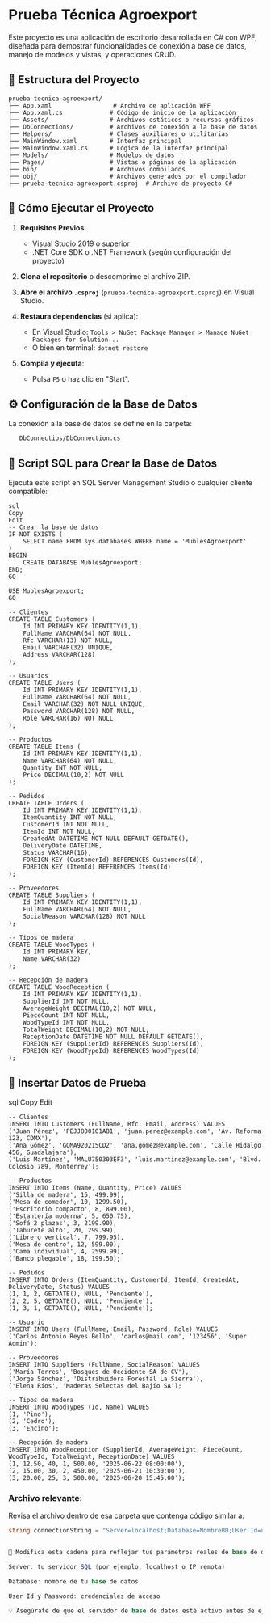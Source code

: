# Prueba Técnica Agroexport

Este proyecto es una aplicación de escritorio desarrollada en C# con WPF, diseñada para demostrar funcionalidades de conexión a base de datos, manejo de modelos y vistas, y operaciones CRUD.

## 📁 Estructura del Proyecto

```
prueba-tecnica-agroexport/
├── App.xaml                 # Archivo de aplicación WPF
├── App.xaml.cs             # Código de inicio de la aplicación
├── Assets/                 # Archivos estáticos o recursos gráficos
├── DbConnections/          # Archivos de conexión a la base de datos
├── Helpers/                # Clases auxiliares o utilitarias
├── MainWindow.xaml         # Interfaz principal
├── MainWindow.xaml.cs      # Lógica de la interfaz principal
├── Models/                 # Modelos de datos
├── Pages/                  # Vistas o páginas de la aplicación
├── bin/                    # Archivos compilados
├── obj/                    # Archivos generados por el compilador
├── prueba-tecnica-agroexport.csproj  # Archivo de proyecto C#
```

## 🚀 Cómo Ejecutar el Proyecto

1. **Requisitos Previos**:

    - Visual Studio 2019 o superior
    - .NET Core SDK o .NET Framework (según configuración del proyecto)

2. **Clona el repositorio** o descomprime el archivo ZIP.

3. **Abre el archivo `.csproj`** (`prueba-tecnica-agroexport.csproj`) en Visual Studio.

4. **Restaura dependencias** (si aplica):

    - En Visual Studio: `Tools > NuGet Package Manager > Manage NuGet Packages for Solution...`
    - O bien en terminal: `dotnet restore`

5. **Compila y ejecuta**:
    - Pulsa `F5` o haz clic en "Start".

## ⚙️ Configuración de la Base de Datos

La conexión a la base de datos se define en la carpeta:

```
   DbConnectios/DbConnection.cs
```

## 🧱 Script SQL para Crear la Base de Datos

Ejecuta este script en SQL Server Management Studio o cualquier cliente compatible:

```
sql
Copy
Edit
-- Crear la base de datos
IF NOT EXISTS (
    SELECT name FROM sys.databases WHERE name = 'MublesAgroexport'
)
BEGIN
    CREATE DATABASE MublesAgroexport;
END;
GO

USE MublesAgroexport;
GO

-- Clientes
CREATE TABLE Customers (
    Id INT PRIMARY KEY IDENTITY(1,1),
    FullName VARCHAR(64) NOT NULL,
    Rfc VARCHAR(13) NOT NULL,
    Email VARCHAR(32) UNIQUE,
    Address VARCHAR(128)
);

-- Usuarios
CREATE TABLE Users (
    Id INT PRIMARY KEY IDENTITY(1,1),
    FullName VARCHAR(64) NOT NULL,
    Email VARCHAR(32) NOT NULL UNIQUE,
    Password VARCHAR(128) NOT NULL,
    Role VARCHAR(16) NOT NULL
);

-- Productos
CREATE TABLE Items (
    Id INT PRIMARY KEY IDENTITY(1,1),
    Name VARCHAR(64) NOT NULL,
    Quantity INT NOT NULL,
    Price DECIMAL(10,2) NOT NULL
);

-- Pedidos
CREATE TABLE Orders (
    Id INT PRIMARY KEY IDENTITY(1,1),
    ItemQuantity INT NOT NULL,
    CustomerId INT NOT NULL,
    ItemId INT NOT NULL,
    CreatedAt DATETIME NOT NULL DEFAULT GETDATE(),
    DeliveryDate DATETIME,
    Status VARCHAR(16),
    FOREIGN KEY (CustomerId) REFERENCES Customers(Id),
    FOREIGN KEY (ItemId) REFERENCES Items(Id)
);

-- Proveedores
CREATE TABLE Suppliers (
    Id INT PRIMARY KEY IDENTITY(1,1),
    FullName VARCHAR(64) NOT NULL,
    SocialReason VARCHAR(128) NOT NULL
);

-- Tipos de madera
CREATE TABLE WoodTypes (
    Id INT PRIMARY KEY,
    Name VARCHAR(32)
);

-- Recepción de madera
CREATE TABLE WoodReception (
    Id INT PRIMARY KEY IDENTITY(1,1),
    SupplierId INT NOT NULL,
    AverageWeight DECIMAL(10,2) NOT NULL,
    PieceCount INT NOT NULL,
    WoodTypeId INT NOT NULL,
    TotalWeight DECIMAL(10,2) NOT NULL,
    ReceptionDate DATETIME NOT NULL DEFAULT GETDATE(),
    FOREIGN KEY (SupplierId) REFERENCES Suppliers(Id),
    FOREIGN KEY (WoodTypeId) REFERENCES WoodTypes(Id)
);

```

## 🧪 Insertar Datos de Prueba

sql
Copy
Edit

```
-- Clientes
INSERT INTO Customers (FullName, Rfc, Email, Address) VALUES
('Juan Pérez', 'PEJJ800101AB1', 'juan.perez@example.com', 'Av. Reforma 123, CDMX'),
('Ana Gómez', 'GOMA920215CD2', 'ana.gomez@example.com', 'Calle Hidalgo 456, Guadalajara'),
('Luis Martínez', 'MALU750303EF3', 'luis.martinez@example.com', 'Blvd. Colosio 789, Monterrey');

-- Productos
INSERT INTO Items (Name, Quantity, Price) VALUES
('Silla de madera', 15, 499.99),
('Mesa de comedor', 10, 1299.50),
('Escritorio compacto', 8, 899.00),
('Estantería moderna', 5, 650.75),
('Sofá 2 plazas', 3, 2199.90),
('Taburete alto', 20, 299.99),
('Librero vertical', 7, 799.95),
('Mesa de centro', 12, 599.00),
('Cama individual', 4, 2599.99),
('Banco plegable', 18, 199.50);

-- Pedidos
INSERT INTO Orders (ItemQuantity, CustomerId, ItemId, CreatedAt, DeliveryDate, Status) VALUES
(1, 1, 2, GETDATE(), NULL, 'Pendiente'),
(2, 2, 5, GETDATE(), NULL, 'Pendiente'),
(1, 3, 1, GETDATE(), NULL, 'Pendiente');

-- Usuario
INSERT INTO Users (FullName, Email, Password, Role) VALUES
('Carlos Antonio Reyes Bello', 'carlos@mail.com', '123456', 'Super Admin');

-- Proveedores
INSERT INTO Suppliers (FullName, SocialReason) VALUES
('María Torres', 'Bosques de Occidente SA de CV'),
('Jorge Sánchez', 'Distribuidora Forestal La Sierra'),
('Elena Ríos', 'Maderas Selectas del Bajío SA');

-- Tipos de madera
INSERT INTO WoodTypes (Id, Name) VALUES
(1, 'Pino'),
(2, 'Cedro'),
(3, 'Encino');

-- Recepción de madera
INSERT INTO WoodReception (SupplierId, AverageWeight, PieceCount, WoodTypeId, TotalWeight, ReceptionDate) VALUES
(1, 12.50, 40, 1, 500.00, '2025-06-22 08:00:00'),
(2, 15.00, 30, 2, 450.00, '2025-06-21 10:30:00'),
(3, 20.00, 25, 3, 500.00, '2025-06-20 15:45:00');
```

### Archivo relevante:

Revisa el archivo dentro de esa carpeta que contenga código similar a:

```csharp
string connectionString = "Server=localhost;Database=NombreBD;User Id=usuario;Password=contraseña;";


🔧 Modifica esta cadena para reflejar tus parámetros reales de base de datos:

Server: tu servidor SQL (por ejemplo, localhost o IP remota)

Database: nombre de tu base de datos

User Id y Password: credenciales de acceso

💡 Asegúrate de que el servidor de base de datos esté activo antes de ejecutar la aplicación.
```
